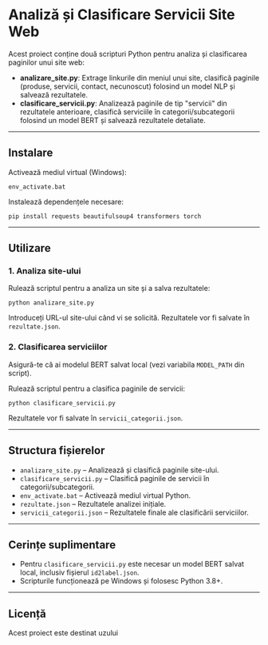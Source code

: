 # Analiză și Clasificare Servicii Site Web

Acest proiect conține două scripturi Python pentru analiza și clasificarea paginilor unui site web:

- **analizare_site.py**: Extrage linkurile din meniul unui site, clasifică paginile (produse, servicii, contact, necunoscut) folosind un model NLP și salvează rezultatele.
- **clasificare_servicii.py**: Analizează paginile de tip "servicii" din rezultatele anterioare, clasifică serviciile în categorii/subcategorii folosind un model BERT și salvează rezultatele detaliate.

---

## Instalare

Activează mediul virtual (Windows):

```
env_activate.bat
```

Instalează dependențele necesare:

```
pip install requests beautifulsoup4 transformers torch
```

---

## Utilizare

### 1. Analiza site-ului

Rulează scriptul pentru a analiza un site și a salva rezultatele:

```
python analizare_site.py
```

Introduceți URL-ul site-ului când vi se solicită. Rezultatele vor fi salvate în `rezultate.json`.

### 2. Clasificarea serviciilor

Asigură-te că ai modelul BERT salvat local (vezi variabila `MODEL_PATH` din script).

Rulează scriptul pentru a clasifica paginile de servicii:

```
python clasificare_servicii.py
```

Rezultatele vor fi salvate în `servicii_categorii.json`.

---

## Structura fișierelor

- `analizare_site.py` – Analizează și clasifică paginile site-ului.
- `clasificare_servicii.py` – Clasifică paginile de servicii în categorii/subcategorii.
- `env_activate.bat` – Activează mediul virtual Python.
- `rezultate.json` – Rezultatele analizei inițiale.
- `servicii_categorii.json` – Rezultatele finale ale clasificării serviciilor.

---

## Cerințe suplimentare

- Pentru `clasificare_servicii.py` este necesar un model BERT salvat local, inclusiv fișierul `id2label.json`.
- Scripturile funcționează pe Windows și folosesc Python 3.8+.

---

## Licență

Acest proiect este destinat uzului